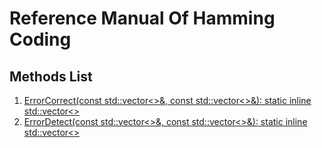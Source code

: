 # Reference Manual Of Hamming Coding

## <h2 id = "0">Methods List</h2>

1. [ErrorCorrect(const std::vector<>&, const std::vector<>&): static inline std::vector<>](#1)
1. [ErrorDetect(const std::vector<>&, const std::vector<>&): static inline std::vector<>](#2)

